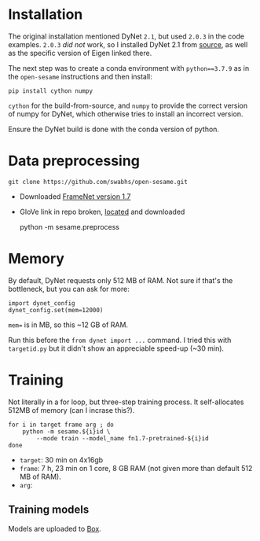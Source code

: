 # Installation

The original installation mentioned DyNet `2.1`, but used `2.0.3` in the code
examples. `2.0.3` *did not* work, so
I installed DyNet 2.1 from [source][1], as well as the specific version of
Eigen linked there.

The next step was to create a conda environment with `python==3.7.9` as
in the `open-sesame` instructions and then install:

    pip install cython numpy

`cython` for the build-from-source, and `numpy` to provide the correct version
of numpy for DyNet, which otherwise tries to install an incorrect version.

Ensure the DyNet build is done with the conda version of python.

# Data preprocessing

    git clone https://github.com/swabhs/open-sesame.git

 - Downloaded [FrameNet version 1.7][2]
 - GloVe link in repo broken, [located][3] and downloaded

    python -m sesame.preprocess

# Memory

By default, DyNet requests only 512 MB of RAM. Not sure if that's the
bottleneck, but you can ask for more:

    import dynet_config
    dynet_config.set(mem=12000)

`mem=` is in MB, so this ~12 GB of RAM.

Run this before the `from dynet import ...` command.
I tried this with `targetid.py` but it didn't show an appreciable speed-up
(~30 min).

# Training

Not literally in a for loop, but three-step training process. It self-allocates
512MB of memory (can I incrase this?).

    for i in target frame arg ; do
        python -m sesame.${i}id \
            --mode train --model_name fn1.7-pretrained-${i}id
    done

 - `target`: 30 min on 4x16gb
 - `frame`:  7 h, 23 min on 1 core, 8 GB RAM (not given more than default
                512 MB of RAM).
 - `arg`:

## Training models

Models are uploaded to [Box][4].

[1]: https://github.com/clab/dynet/releases/tag/2.1
[2]: https://drive.google.com/open?id=1s4SDt_yDhT8qFs1MZJbeFf-XeiNPNnx7
[3]: https://nlp.stanford.edu/projects/glove/
[4]: https://umn.box.com/s/eru3a30ejulpzfiqklue83buv9fh54hm
